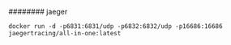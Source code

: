######## jaeger
```
docker run -d -p6831:6831/udp -p6832:6832/udp -p16686:16686 jaegertracing/all-in-one:latest
```